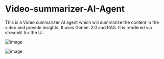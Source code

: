 # Video-summarizer-AI-Agent
This is a Video summarizer AI agent which will summarize the content in the video and provide insights. It uses Gemini 2.0 and RAG. It is rendered via streamlit for the UI.

![image](https://github.com/user-attachments/assets/8cf4ec5e-39a4-42fd-8bfe-2d1cd33ff736)

![image](https://github.com/user-attachments/assets/aad23444-cc12-4880-8dce-2a8fb549894a)


